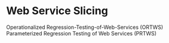 # Web Service Slicing 
Operationalized Regression-Testing-of-Web-Services (ORTWS)
Parameterized Regression Testing of Web Services (PRTWS)
